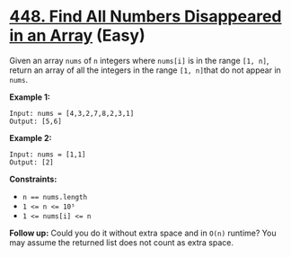 # [448. Find All Numbers Disappeared in an Array][link] (Easy)

[link]: https://leetcode.com/problems/find-all-numbers-disappeared-in-an-array/

Given an array `nums` of `n` integers where `nums[i]` is in the range `[1, n]`, return an array of
all the integers in the range `[1, n]`that do not appear in `nums`.

**Example 1:**

```
Input: nums = [4,3,2,7,8,2,3,1]
Output: [5,6]

```

**Example 2:**

```
Input: nums = [1,1]
Output: [2]

```

**Constraints:**

- `n == nums.length`
- `1 <= n <= 10⁵`
- `1 <= nums[i] <= n`

**Follow up:** Could you do it without extra space and in `O(n)` runtime? You may assume the
returned list does not count as extra space.
